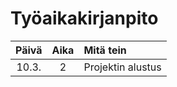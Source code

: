 # Työaikakirjanpito

| Päivä | Aika | Mitä tein |
| :----:|:----:|:--------- |
| 10.3. | 2    | Projektin alustus |


